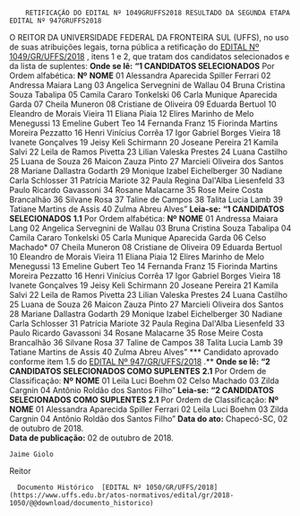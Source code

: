         RETIFICAÇÃO DO EDITAL Nº 1049GRUFFS2018 RESULTADO DA SEGUNDA ETAPA EDITAL Nº 947GRUFFS2018  

 O REITOR DA UNIVERSIDADE FEDERAL DA FRONTEIRA SUL (UFFS), no uso de suas atribuições legais, torna pública a retificação do [EDITAL Nº 1049/GR/UFFS/2018](https://www.uffs.edu.br/atos-normativos/edital/gr/2018-1049)  , itens 1 e 2, que tratam dos candidatos selecionados e da lista de suplentes:   **Onde se lê:**  **“1 CANDIDATOS SELECIONADOS**  Por Ordem alfabética:     **Nº**    **NOME**      01   Alessandra Aparecida Spiller Ferrari     02   Andressa Maiara Lang     03   Angelica Servegnini de Wallau     04   Bruna Cristina Souza Tabalipa     05   Camila Cararo Tonkelski     06   Carla Munique Aparecida Garda     07   Cheila Muneron     08   Cristiane de Oliveira     09   Eduarda Bertuol     10   Eleandro de Morais Vieira     11   Eliana Piaia     12   Elires Marinho de Melo Menegussi     13   Emeline Gubert Teo     14   Fernanda Franz     15   Fiorinda Martins Moreira Pezzatto     16   Henri Vinícius Corrêa     17   Igor Gabriel Borges Vieira     18   Ivanete Gonçalves     19   Jeisy Keli Schirmann     20   Joseane Pereira     21   Kamila Salvi     22   Leila de Ramos Pivetta     23   Lilian Valeska Prestes     24   Luana Castilho     25   Luana de Souza     26   Maicon Zauza Pinto     27   Marcieli Oliveira dos Santos     28   Mariane Dallastra Godarth     29   Monique Izabel Eichelberger     30   Nadiane Carla Schlosser     31   Patrícia Mariote     32   Paula Regina Dal'Alba Liesenfeld     33   Paulo Ricardo Gavassoni     34   Rosane Malacarne     35   Rose Meire Costa Brancalhão     36   Silvane Rosa     37   Taline de Campos     38   Talita Lucia Lamb     39   Tatiane Martins de Assis     40   Zulma Abreu Alves”       **Leia-se:**  **“1 CANDIDATOS SELECIONADOS**  **1.1** Por Ordem alfabética:     **Nº**    **NOME**      01   Andressa Maiara Lang     02   Angelica Servegnini de Wallau     03   Bruna Cristina Souza Tabalipa     04   Camila Cararo Tonkelski     05   Carla Munique Aparecida Garda     06   Celso Machado*     07   Cheila Muneron     08   Cristiane de Oliveira     09   Eduarda Bertuol     10   Eleandro de Morais Vieira     11   Eliana Piaia     12   Elires Marinho de Melo Menegussi     13   Emeline Gubert Teo     14   Fernanda Franz     15   Fiorinda Martins Moreira Pezzatto     16   Henri Vinícius Corrêa     17   Igor Gabriel Borges Vieira     18   Ivanete Gonçalves     19   Jeisy Keli Schirmann     20   Joseane Pereira     21   Kamila Salvi     22   Leila de Ramos Pivetta     23   Lilian Valeska Prestes     24   Luana Castilho     25   Luana de Souza     26   Maicon Zauza Pinto     27   Marcieli Oliveira dos Santos     28   Mariane Dallastra Godarth     29   Monique Izabel Eichelberger     30   Nadiane Carla Schlosser     31   Patrícia Mariote     32   Paula Regina Dal'Alba Liesenfeld     33   Paulo Ricardo Gavassoni     34   Rosane Malacarne     35   Rose Meire Costa Brancalhão     36   Silvane Rosa     37   Taline de Campos     38   Talita Lucia Lamb     39   Tatiane Martins de Assis     40   Zulma Abreu Alves”     *** Candidato aprovado conforme item 1.5 do [EDITAL Nº 947/GR/UFFS/2018](https://www.uffs.edu.br/atos-normativos/edital/gr/2018-0947)  .**    **Onde se lê:**  **“2 CANDIDATOS SELECIONADOS COMO SUPLENTES**  **2.1** Por Ordem de Classificação:     **Nº**    **NOME**      01   Leila Luci Boehm     02   Celso Machado     03   Zilda Cargnin     04   Antônio Roldão dos Santos Filho”       **Leia-se:**  **“2 CANDIDATOS SELECIONADOS COMO SUPLENTES**  **2.1** Por Ordem de Classificação:     **Nº**    **NOME**      01   Alessandra Aparecida Spiller Ferrari     02   Leila Luci Boehm     03   Zilda Cargnin     04   Antônio Roldão dos Santos Filho”          **Data do ato:** Chapecó-SC, 02 de outubro de 2018.   
 **Data de publicação:**  02 de outubro de 2018. 

    Jaime Giolo   
 Reitor 

      Documento Histórico  [EDITAL Nº 1050/GR/UFFS/2018](https://www.uffs.edu.br/atos-normativos/edital/gr/2018-1050/@@download/documento_historico)     
      